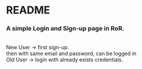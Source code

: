 # README

<h3>A simple Login and Sign-up page in RoR.</h3>
  <br> New User -> first sign-up.
   <br> then with same email and password, can be logged in
 <br> Old User -> login with already exists credentials.
